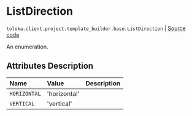 # ListDirection
`toloka.client.project.template_builder.base.ListDirection` | [Source code](https://github.com/Toloka/toloka-kit/blob/v0.1.24/src/client/project/template_builder/base.py#L206)

An enumeration.

## Attributes Description

| Name | Value | Description |
| :------| :-----------| :----------| 
`HORIZONTAL`|'horizontal'|<p></p>
`VERTICAL`|'vertical'|<p></p>
